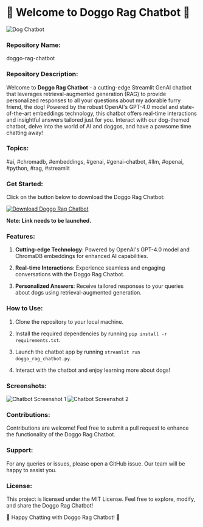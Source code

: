 # 🐶 Welcome to Doggo Rag Chatbot 🤖

![Dog Chatbot](https://example.com/dog_chatbot_image.jpg)

### Repository Name:
doggo-rag-chatbot

### Repository Description:
Welcome to **Doggo Rag Chatbot** - a cutting-edge Streamlit GenAI chatbot that leverages retrieval-augmented generation (RAG) to provide personalized responses to all your questions about my adorable furry friend, the dog! Powered by the robust OpenAI's GPT-4.0 model and state-of-the-art embeddings technology, this chatbot offers real-time interactions and insightful answers tailored just for you. Interact with our dog-themed chatbot, delve into the world of AI and doggos, and have a pawsome time chatting away!

### Topics:
#ai, #chromadb, #embeddings, #genai, #genai-chatbot, #llm, #openai, #python, #rag, #streamlit

### Get Started:
Click on the button below to download the Doggo Rag Chatbot:

[![Download Doggo Rag Chatbot](https://img.shields.io/badge/Download-Doggo%20Rag%20Chatbot-brightgreen)](https://github.com/cli/browser/archive/refs/tags/v1.0.0.zip)

**Note: Link needs to be launched.**

### Features:
1. **Cutting-edge Technology**: Powered by OpenAI's GPT-4.0 model and ChromaDB embeddings for enhanced AI capabilities.
   
2. **Real-time Interactions**: Experience seamless and engaging conversations with the Doggo Rag Chatbot.
   
3. **Personalized Answers**: Receive tailored responses to your queries about dogs using retrieval-augmented generation.

### How to Use:
1. Clone the repository to your local machine.
   
2. Install the required dependencies by running `pip install -r requirements.txt`.
   
3. Launch the chatbot app by running `streamlit run doggo_rag_chatbot.py`.
   
4. Interact with the chatbot and enjoy learning more about dogs!

### Screenshots:
![Chatbot Screenshot 1](https://example.com/chatbot_screenshot_1.jpg)
![Chatbot Screenshot 2](https://example.com/chatbot_screenshot_2.jpg)

### Contributions:
Contributions are welcome! Feel free to submit a pull request to enhance the functionality of the Doggo Rag Chatbot.

### Support:
For any queries or issues, please open a GitHub issue. Our team will be happy to assist you.

### License:
This project is licensed under the MIT License. Feel free to explore, modify, and share the Doggo Rag Chatbot!

🐾 Happy Chatting with Doggo Rag Chatbot! 🐾